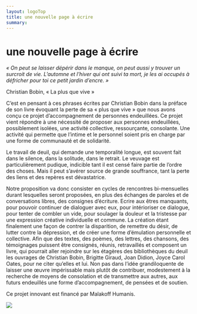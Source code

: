 ```yaml
---
layout: logoTop
title: une nouvelle page à écrire
summary:
---
```

<h1>une nouvelle page à écrire</h1>
<div class="quote">
    <em>«&nbsp;On peut se laisser dépérir dans le manque, on peut aussi y trouver un surcroit de vie. 
L’automne et l’hiver qui ont suivi ta mort, je les ai occupés à défricher pour toi ce petit jardin d’encre.&nbsp;»</em>
<p class="cite">Christian Bobin, «&nbsp;La plus que vive&nbsp;»
</p>

<p class="intro-text">
C’est en pensant à ces phrases écrites par Christian Bobin dans la préface de son livre évoquant la perte de sa «&nbsp;plus que vive&nbsp;» que nous avons conçu ce projet d’accompagnement de personnes endeuillées. 
Ce projet vient répondre à une nécessité de proposer aux personnes endeuillées, possiblement isolées, une activité collective, ressourçante, consolante. Une activité qui permette que l’intime et le personnel soient pris en charge par une forme de communauté et de solidarité.</p>
<p class="intro-text">
Le travail de deuil, qui demande une temporalité longue, est souvent fait dans le silence, dans la solitude, dans le retrait. Le veuvage est particulièrement pudique, indicible tant il est censé faire partie de l’ordre des choses. Mais il peut s’avérer source de grande souffrance, tant la perte des liens et des repères est dévastatrice.</p>
<p class="intro-text">
Notre proposition va donc consister en cycles de rencontres bi-mensuelles durant lesquelles seront proposées, en plus des échanges de paroles et de conversations libres, des consignes d’écriture. 
Ecrire aux êtres manquants, pour pouvoir continuer de dialoguer avec eux, pour intérioriser ce dialogue, pour tenter de combler un vide, pour soulager la douleur et la tristesse par une expression créative individuelle et commune. La création étant finalement une façon de contrer la disparition, de remettre du désir, de lutter contre la dépression, et de créer une forme d’émulation personnelle et collective. 
Afin que des textes, des poèmes, des lettres, des chansons, des témoignages puissent être consignés, réunis, retravaillés et composent un livre, qui pourrait aller rejoindre sur les étagères des bibliothèques du deuil les ouvrages de Christian Bobin, Brigitte Giraud, Joan Didion, Joyce Carol Oates, pour ne citer qu’elles et lui. Non pas dans l’idée grandiloquente de laisser une œuvre impérissable mais plutôt de contribuer, modestement à la recherche de moyens de consolation et de transmettre aux autres, aux futurs endeuillés une forme d’accompagnement, de pensées et de soutien.</p>
<p class="intro-text">
Ce projet innovant est financé par Malakoff Humanis.</p> 
<div class="center-max600-block">
    <img src="https://res.cloudinary.com/dnxcesebo/image/upload/q_auto,f_auto/v1705089207/une_nouvelle_page_a%CC%80_e%CC%81crire_2_mtldc9.png">
</div>

